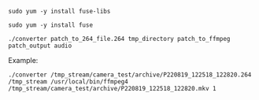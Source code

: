 `sudo yum -y install fuse-libs`

`sudo yum -y install fuse`

```
./converter patch_to_264_file.264 tmp_directory patch_to_ffmpeg patch_output audio
```

Example:

```
./converter /tmp_stream/camera_test/archive/P220819_122518_122820.264 /tmp_stream /usr/local/bin/ffmpeg4 /tmp_stream/camera_test/archive/P220819_122518_122820.mkv 1
```

